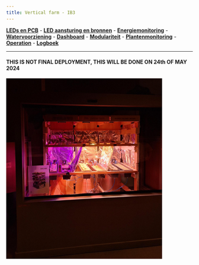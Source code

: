 ```yaml
---
title: Vertical farm - IB3
---
```


[**LEDs en PCB**](inhoud/leds/) - [**LED aansturing en bronnen**](inhoud/aansturingLEDs/) - [**Energiemonitoring**](inhoud/energiemonitoring/) - [**Watervoorziening**](inhoud/aquaMonitoring/) - [**Dashboard**](inhoud/dashboard/) - [**Modulariteit**](inhoud/modulariteit/) - [**Plantenmonitoring**](inhoud/plantensensor/) - [**Operation**](inhoud/operation/) - [**Logboek**](inhoud/logboek/)

---



#### THIS IS NOT FINAL DEPLOYMENT, THIS WILL BE DONE ON 24th OF MAY 2024

![](inhoud/images/verticalfarmcloset.png)
